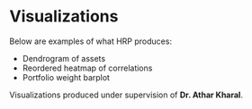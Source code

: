 # Visualizations

Below are examples of what HRP produces:

- Dendrogram of assets
- Reordered heatmap of correlations
- Portfolio weight barplot

Visualizations produced under supervision of **Dr. Athar Kharal**.
